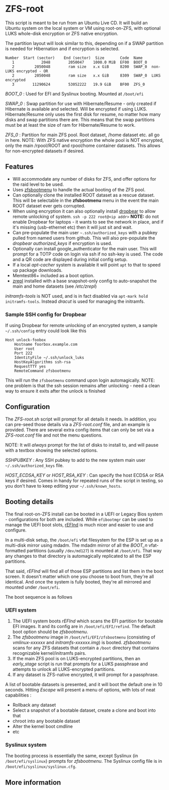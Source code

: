 # ZFS-root

This script is meant to be run from an Ubuntu Live CD.  It will build an Ubuntu system on the local system or VM using root-on-ZFS, with optional LUKS whole-disk encryption or ZFS native encryption.

The partition layout will look similar to this, depending on if a SWAP partition is needed for Hibernation and if encryption is selected.

```
Number  Start (sector)    End (sector)  Size       Code  Name
   1            2048        2050047    1000.0 MiB  EF00  BOOT_0
   2         2050048        ram size   x.x GiB     8200  SWAP_0  non-LUKS encrypted - OR
   2         2050048        ram size   x.x GiB     8309  SWAP_0  LUKS encrypted
   3        11290624        53052222   19.9 GiB    BF00  ZFS_0
```

*BOOT_0*
: Used for EFI and Syslinux booting.  Mounted at `/boot/efi`

*SWAP_0*
: Swap partition for use with Hibernate/Resume - only created if Hibernate is available and selected.  Will be encrypted if using LUKS.  Hibernate/Resume only uses the first disk for resume, no matter how many disks and swap partitions there are.  This means that the swap partitions must be at least the size of ram for Hibernate/Resume to work.

*ZFS_0*
: Partition for main ZFS pool.  Root dataset, /home dataset etc. all go in here.  NOTE: With ZFS native encryption the whole pool is NOT encrypted, only the main /rpool/ROOT and rpool/home container datasets.  This allows for non-encrypted datasets if desired.

## Features

* Will accommodate any number of disks for ZFS, and offer options for the raid level to be used.
* Uses [zfsbootmenu](https://github.com/zbm-dev/zfsbootmenu/) to handle the actual booting of the ZFS pool.
* Can optionally clone the installed ROOT dataset as a rescue dataset. This will be selectable in the **zfsbootmenu** menu in the event the main ROOT dataset ever gets corrupted.
* When using encryption it can also optionally install [dropbear](https://matt.ucc.asn.au/dropbear/dropbear.html) to allow remote unlocking of system. `ssh -p 222 root@<ip addr>`  **NOTE:** do not enable Dropbear for laptops - it wants to see the network in place, and if it's missing (usb-ethernet etc) then it will just sit and wait.
* Can pre-populate the main user `~.ssh/authorized_keys` with a pubkey pulled from named users from github.  This will also pre-populate the *dropbear* _authorized_keys_ if encryption is used.
* Optionally can install google_authenticator for the main user.  This will prompt for a TOTP code on login via ssh if no ssh-key is used.  The code and a QR code are displayed during initial config setup.
* If a local *apt-cacher* system is available it will point `apt` to that to speed up package downloads.
* Memtest86+ included as a boot option.
* [zrepl](https://zrepl.github.io/) installed with a base snapshot-only config to auto-snapshot the main and home datasets (see _/etc/zrepl_)

*initramfs-tools* is NOT used, and is in fact disabled via `apt-mark hold initramfs-tools`.  Instead *dracut* is used for managing the initramfs.

### Sample SSH config for Dropbear

If using Dropbear for remote unlocking of an encrypted system, a sample `~/.ssh/config` entry could look like this

```
Host unlock-foobox
    Hostname foorbox.example.com
    User root
    Port 222
    IdentityFile ~/.ssh/unlock_luks
    HostKeyAlgorithms ssh-rsa
    RequestTTY yes
    RemoteCommand zfsbootmenu
```

This will run the `zfsbootmenu` command upon login automagically.  NOTE: one problem is that the ssh session remains after unlocking - need a clean way to ensure it exits after the unlock is finished

## Configuration

The *ZFS-root.sh* script will prompt for all details it needs.  In addition, you can pre-seed those details via a *ZFS-root.conf* file, and an example is provided.  There are several extra config items that can only be set via a *ZFS-root.conf* file and not the menu questions.

NOTE: It will _always_ prompt for the list of disks to install to, and will pause with a textbox showing the selected options.

*SSHPUBKEY*
: Any SSH pubkey to add to the new system main user `~/.ssh/authorized_keys` file.

*HOST_ECDSA_KEY* or *HOST_RSA_KEY*
: Can specify the host ECDSA or RSA keys if desired.  Comes in handy for repeated runs of the script in testing, so you don't have to keep editing your `~/.ssh/known_hosts`.

## Booting details

The final root-on-ZFS install can be booted in a UEFI or Legacy Bios system - configurations for both are included.  While `efibootmgr` can be used to manage the UEFI boot slots, [rEFInd](https://www.rodsbooks.com/refind/) is much nicer and easier to use and configure.

In a multi-disk setup, the `/boot/efi` vfat filesystem for the ESP is set up as a multi-disk mirror using mdadm.  The mdadm mirror of all the *BOOT_n* vfat-formatted partitions (usually `/dev/md127`) is mounted at `/boot/efi`.  That way any changes to that directory is automagically replicated to all the ESP partitions.

That said, _rEFInd_ will find all of those ESP partitions and list them in the boot screen.  It doesn't matter which one you choose to boot from, they're all identical.  And once the system is fully booted, they're all mirrored and mounted under `/boot/efi`.


The boot sequence is as follows

### UEFI system

1. The UEFI system boots *rEFInd* which scans the EFI partition for bootable EFI images.  It and its config are in `/boot/efi/EFI/refind`.  The default boot option should be *zfsbootmenu*.
2. The *zfsbootmenu* image in `/boot/efi/EFI/zfsbootmenu` (consisting of _vmlinux-xxxxxx_ and _initramfs-xxxxxx.img_) is booted.  *zfsbootmenu* scans for any ZFS datasets that contain a `/boot` directory that contains recognizable kernel/initramfs pairs.
3. If the main ZFS pool is on LUKS-encrypted partitions, then an _early_stage_ script is run that prompts for a LUKS passphrase and attempts to unlock all LUKS-encrypted partitions.
4. If any dataset is ZFS-native encrypted, it will prompt for a passphrase.

A list of bootable datasets is presented, and it will boot the default one in 10 seconds.  Hitting *Escape* will present a menu of options, with lots of neat capabilities :

* Rollback any dataset
* Select a snapshot of a bootable dataset, create a clone and boot into that
* chroot into any bootable dataset
* Alter the kernel boot cmdline
* etc

### Syslinux system

The booting process is essentially the same, except Syslinux (in `/boot/efi/syslinux`) prompts for *zfsbootmenu*.  The Syslinux config file is in `/boot/efi/syslinux/syslinux.cfg`.

## More information

